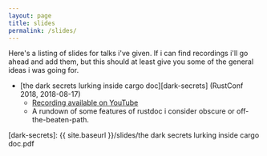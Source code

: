 ```yaml
---
layout: page
title: slides
permalink: /slides/
---
```

Here's a listing of slides for talks i've given. If i can find recordings i'll go ahead and add
them, but this should at least give you some of the general ideas i was going for.

- [the dark secrets lurking inside cargo doc][dark-secrets] (RustConf 2018, 2018-08-17)
  - [Recording available on YouTube](https://www.youtube.com/watch?v=3wcXj67N6eE)
  - A rundown of some features of rustdoc i consider obscure or off-the-beaten-path.

[dark-secrets]: {{ site.baseurl }}/slides/the dark secrets lurking inside cargo doc.pdf
